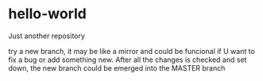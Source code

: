 # hello-world
Just another repository

try a new branch, it may be like a mirror
and could be funcional if U want to fix a bug 
or add something new.
After all the changes is checked and set down,
the new branch could be emerged into the MASTER branch
